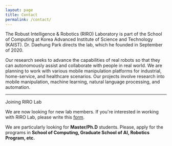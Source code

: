 ```yaml
---
layout: page
title: Contact
permalink: /contact/
---
```


The Robust Intelligence & Robotics (RIRO) Laboratory is part of the School of Computing at Korea Advanced Institute of Science and Technology (KAIST). Dr. Daehung Park directs the lab, which he founded in September of 2020.   

Our research seeks to advance the capabilities of real robots so that they can autonomously assist and collaborate with people in real world. We are planning to work with various mobile manipulation platforms for industrial, home-service, and healthcare scenarios. Our projects involve research into mobile manipulation, machine learning, natural language processing, and automation. 

-----
<div class="post-header">
Joining RIRO Lab
</div>

We are now looking for new lab members.	If you're interested in working with RIRO Lab, please write this <a href="https://docs.google.com/forms/d/1fbOFI3ML3-3dVU44x4nC6wAQklnbhPCmnANIR2IJSFc/viewform?gxids=7628&edit_requested=true"> <U>form</U></a>. 
	
We are particularly looking for <b>Master/Ph.D</b> students. 
Please, apply for the programs in <b>School of Computing, Graduate School of AI, Robotics Program, etc. </b>
